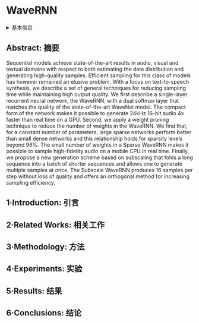 # WaveRNN

<details>
<summary>基本信息</summary>

- 标题: "Efficient Neural Audio Synthesis"
- 作者:
  - 01 Nal Kalchbrenner,
  - 02 Erich Elsen,
  - 03 Karen Simonyan,
  - 04 Seb Noury,
  - 05 Norman Casagrande,
  - 06 Edward Lockhart,
  - 07 Florian Stimberg,
  - 08 Aaron van den Oord,
  - 09 Sander Dieleman,
  - 10 Koray Kavukcuoglu
- 链接:
  - [ArXiv](https://arxiv.org/abs/1802.08435)
  - [Publication](https://proceedings.mlr.press/v80/kalchbrenner18a.html)
  - [Github]()
  - [Demo]()
- 文件:
  - [ArXiv](_PDF/1802.08435v2__WaveRNN__Efficient_Neural_Audio_Synthesis.pdf)
  - [Publication](_PDF/1802.08435p0__WaveRNN__ICML2018.pdf)

</details>

## Abstract: 摘要

Sequential models achieve state-of-the-art results in audio, visual and textual domains with respect to both estimating the data distribution and generating high-quality samples.
Efficient sampling for this class of models has however remained an elusive problem.
With a focus on text-to-speech synthesis, we describe a set of general techniques for reducing sampling time while maintaining high output quality.
We first describe a single-layer recurrent neural network, the WaveRNN, with a dual softmax layer that matches the quality of the state-of-the-art WaveNet model.
The compact form of the network makes it possible to generate 24kHz 16-bit audio 4x faster than real time on a GPU.
Second, we apply a weight pruning technique to reduce the number of weights in the WaveRNN.
We find that, for a constant number of parameters, large sparse networks perform better than small dense networks and this relationship holds for sparsity levels beyond 96%.
The small number of weights in a Sparse WaveRNN makes it possible to sample high-fidelity audio on a mobile CPU in real time.
Finally, we propose a new generation scheme based on subscaling that folds a long sequence into a batch of shorter sequences and allows one to generate multiple samples at once.
The Subscale WaveRNN produces 16 samples per step without loss of quality and offers an orthogonal method for increasing sampling efficiency.

## 1·Introduction: 引言

## 2·Related Works: 相关工作

## 3·Methodology: 方法

## 4·Experiments: 实验

## 5·Results: 结果

## 6·Conclusions: 结论